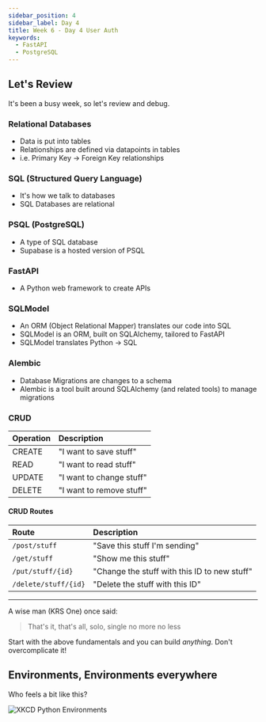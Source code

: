 ```yaml
---
sidebar_position: 4
sidebar_label: Day 4
title: Week 6 - Day 4 User Auth
keywords:
  - FastAPI
  - PostgreSQL
---
```


<!-- markdownlint-disable no-inline-html -->

## Let's Review

It's been a busy week, so let's review and debug.

### Relational Databases

- Data is put into tables
- Relationships are defined via datapoints in tables
- i.e. Primary Key -> Foreign Key relationships

### SQL (Structured Query Language)

- It's how we talk to databases
- SQL Databases are relational

### PSQL (PostgreSQL)

- A type of SQL database
- Supabase is a hosted version of PSQL

### FastAPI

- A Python web framework to create APIs

### SQLModel

- An ORM (Object Relational Mapper) translates our code into SQL
- SQLModel is an ORM, built on SQLAlchemy, tailored to FastAPI
- SQLModel translates Python -> SQL

### Alembic

- Database Migrations are changes to a schema
- Alembic is a tool built around SQLAlchemy (and related tools) to manage migrations

### CRUD

| Operation | Description              |
| :-------- | :----------------------- |
| CREATE    | "I want to save stuff"   |
| READ      | "I want to read stuff"   |
| UPDATE    | "I want to change stuff" |
| DELETE    | "I want to remove stuff" |

#### CRUD Routes

| Route                | Description                                  |
| :------------------- | :------------------------------------------- |
| `/post/stuff`        | "Save this stuff I'm sending"                |
| `/get/stuff`         | "Show me this stuff"                         |
| `/put/stuff/{id}`    | "Change the stuff with this ID to new stuff" |
| `/delete/stuff/{id}` | "Delete the stuff with this ID"              |

---

A wise man (KRS One) once said:

> That's it, that's all, solo, single no more no less

Start with the above fundamentals and you can build _anything_.  Don't overcomplicate it!

## Environments, Environments everywhere

Who feels a bit like this?

![XKCD Python Environments](https://imgs.xkcd.com/comics/python_environment.png)
